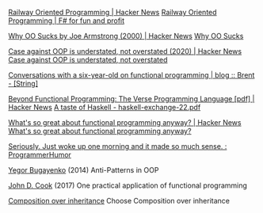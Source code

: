 
[Railway Oriented Programming | Hacker News](https://news.ycombinator.com/item?id=37171943)
[Railway Oriented Programming | F# for fun and profit](https://fsharpforfunandprofit.com/rop/)

[Why OO Sucks by Joe Armstrong (2000) | Hacker News](https://news.ycombinator.com/item?id=19715191)
[Why OO Sucks](https://www.cs.otago.ac.nz/staffpriv/ok/Joe-Hates-OO.htm)

[Case against OOP is understated, not overstated (2020) | Hacker News](https://news.ycombinator.com/item?id=30293622)
[Case against OOP is understated, not overstated](https://boxbase.org/entries/2020/aug/3/case-against-oop/)

[Conversations with a six-year-old on functional programming | blog :: Brent - [String]](https://byorgey.wordpress.com/2018/05/06/conversations-with-a-six-year-old-on-functional-programming)

[Beyond Functional Programming: The Verse Programming Language [pdf] | Hacker News](https://news.ycombinator.com/item?id=33946933)
[A taste of Haskell - haskell-exchange-22.pdf](https://simon.peytonjones.org/assets/pdfs/haskell-exchange-22.pdf)

[What's so great about functional programming anyway? | Hacker News](https://news.ycombinator.com/item?id=33620439)
[What's so great about functional programming anyway?](https://jrsinclair.com/articles/2022/whats-so-great-about-functional-programming-anyway/)

[Seriously. Just woke up one morning and it made so much sense. : ProgrammerHumor](https://old.reddit.com/r/ProgrammerHumor/comments/13q5e67/seriously_just_woke_up_one_morning_and_it_made_so)

[Yegor Bugayenko](http://www.yegor256.com/2014/09/10/anti-patterns-in-oop.html)
(2014) Anti-Patterns in OOP

[John D. Cook](https://www.johndcook.com/blog/2017/06/09/one-practical-advantage-of-functional-programming/)
(2017) One practical application of functional programming

[Composition over inheritance](https://en.wikipedia.org/wiki/Composition_over_inheritance)
Choose Composition over inheritance
